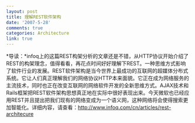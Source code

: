 ```yaml
---
layout: post
title: 理解REST软件架构
date: '2007-5-28'
comments: true
categories: Architecture
link: true
---
```

*导读：*infoq上的这篇REST构架分析的文章还是不错，从HTTP协议开始介绍了REST的构架理念，值得看看，再花点时间好好理解下REST。一种思维方式影响了软件行业的发展。REST软件架构是当今世界上最成功的互联网的超媒体分布式系统。它让人们真正理解我们的网络协议HTTP本来面貌。它正在成为网络服务的主流技术，同时也正在改变互联网的网络软件开发的全新思维方式。AJAX技术和Rails框架把REST软件架构思想真正地在实际中很好表现出来。今天微软也已经应用REST并且提出把我们现有的网络变成为一个语义网，这种网络将会使得搜索更加智能化。详细内容，请查看：http://www.infoq.com/cn/articles/rest-architecure
